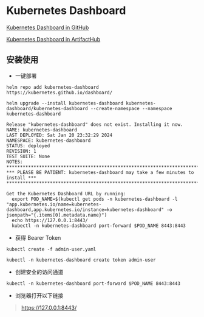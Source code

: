 # Kubernetes Dashboard

[Kubernetes Dashboard in GitHub](https://github.com/kubernetes/dashboard)

[Kubernetes Dashboard in ArtifactHub](https://artifacthub.io/packages/helm/k8s-dashboard/kubernetes-dashboard)

## 安装使用

- 一键部署

```shell
helm repo add kubernetes-dashboard https://kubernetes.github.io/dashboard/
```

```shell
helm upgrade --install kubernetes-dashboard kubernetes-dashboard/kubernetes-dashboard --create-namespace --namespace kubernetes-dashboard
```

```log
Release "kubernetes-dashboard" does not exist. Installing it now.
NAME: kubernetes-dashboard
LAST DEPLOYED: Sat Jan 20 23:32:29 2024
NAMESPACE: kubernetes-dashboard
STATUS: deployed
REVISION: 1
TEST SUITE: None
NOTES:
*********************************************************************************
*** PLEASE BE PATIENT: kubernetes-dashboard may take a few minutes to install ***
*********************************************************************************

Get the Kubernetes Dashboard URL by running:
  export POD_NAME=$(kubectl get pods -n kubernetes-dashboard -l "app.kubernetes.io/name=kubernetes-dashboard,app.kubernetes.io/instance=kubernetes-dashboard" -o jsonpath="{.items[0].metadata.name}")
  echo https://127.0.0.1:8443/
  kubectl -n kubernetes-dashboard port-forward $POD_NAME 8443:8443
```

- 获得 Bearer Token

```shell
kubectl create -f admin-user.yaml
```

```shell
kubectl -n kubernetes-dashboard create token admin-user
```

- 创建安全的访问通道

```shell
kubectl -n kubernetes-dashboard port-forward $POD_NAME 8443:8443
```

- 浏览器打开以下链接

> https://127.0.0.1:8443/
